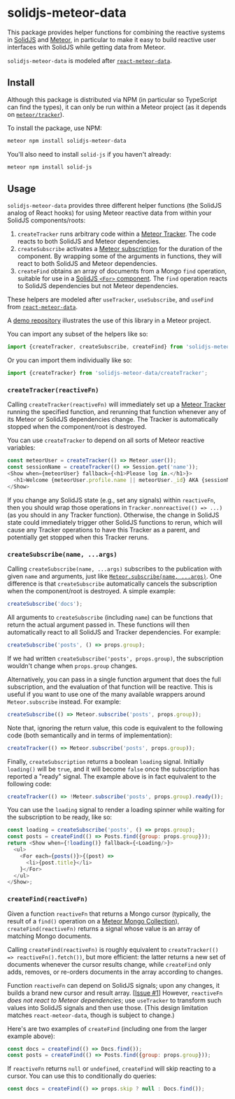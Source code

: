 # solidjs-meteor-data

This package provides helper functions for combining the reactive systems in
[SolidJS](https://www.solidjs.com) and [Meteor](https://www.meteor.com),
in particular to make it easy to build reactive user interfaces with SolidJS
while getting data from Meteor.

`solidjs-meteor-data` is modeled after
[`react-meteor-data`](https://github.com/meteor/react-packages/tree/master/packages/react-meteor-data).

## Install

Although this package is distributed via NPM (in particular so TypeScript can
find the types), it can only be run within a Meteor project (as it depends on
[`meteor/tracker`](https://docs.meteor.com/api/tracker.html)).

To install the package, use NPM:

```sh
meteor npm install solidjs-meteor-data
```

You'll also need to install `solid-js` if you haven't already:

```sh
meteor npm install solid-js
```

## Usage

`solidjs-meteor-data` provides three different helper functions
(the SolidJS analog of React hooks) for using Meteor reactive data
from within your SolidJS components/roots:

1. `createTracker` runs arbitrary code within a
   [Meteor Tracker](https://docs.meteor.com/api/tracker.html).
   The code reacts to both SolidJS and Meteor dependencies.
2. `createSubscribe` activates a
   [Meteor subscription](https://docs.meteor.com/api/pubsub.html#Meteor-subscribe)
   for the duration of the component.
   By wrapping some of the arguments in functions,
   they will react to both SolidJS and Meteor dependencies.
3. `createFind` obtains an array of documents from a Mongo `find` operation,
   suitable for use in a
   [SolidJS `<For>` component](https://www.solidjs.com/docs/latest/api#%3Cfor%3E).
   The `find` operation reacts to SolidJS dependencies
   but not Meteor dependencies.

These helpers are modeled after `useTracker`, `useSubscribe`, and `useFind` from
[`react-meteor-data`](https://github.com/meteor/react-packages/tree/master/packages/react-meteor-data).

A [demo repository](https://github.com/edemaine/meteor-solidjs-demo)
illustrates the use of this library in a Meteor project.

You can import any subset of the helpers like so:

```js
import {createTracker, createSubscribe, createFind} from 'solidjs-meteor-data';
```

Or you can import them individually like so:

```js
import {createTracker} from 'solidjs-meteor-data/createTracker';
```

### `createTracker(reactiveFn)`

Calling `createTracker(reactiveFn)` will immediately set up a
[Meteor Tracker](https://docs.meteor.com/api/tracker.html)
running the specified function, and rerunning that function whenever
any of its Meteor or SolidJS dependencies change.
The Tracker is automatically stopped when the component/root is destroyed.

You can use `createTracker` to depend on all sorts of Meteor reactive variables:

```js
const meteorUser = createTracker(() => Meteor.user());
const sessionName = createTracker(() => Session.get('name'));
<Show when={meteorUser} fallback={<h1>Please log in.</h1>}>
  <h1>Welcome {meteorUser.profile.name || meteorUser._id} AKA {sessionName}!</h1>
</Show>
```

If you change any SolidJS state (e.g., set any signals) within `reactiveFn`,
then you should wrap those operations in `Tracker.nonreactive(() => ...)`
(as you should in any Tracker function).  Otherwise, the change in SolidJS
state could immediately trigger other SolidJS functions to rerun, which will
cause any Tracker operations to have this Tracker as a parent, and potentially
get stopped when this Tracker reruns.

### `createSubscribe(name, ...args)`

Calling `createSubscribe(name, ...args)` subscribes to the publication with
given `name` and arguments, just like
[`Meteor.subscribe(name, ...args)`](https://docs.meteor.com/api/pubsub.html#Meteor-subscribe).
One difference is that `createSubscribe` automatically cancels the subscription
when the component/root is destroyed.  A simple example:

```js
createSubscribe('docs');
```

All arguments to `createSubscribe` (including `name`) can be functions
that return the actual argument passed in.  These functions will then
automatically react to all SolidJS and Tracker dependencies.  For example:

```js
createSubscribe('posts', () => props.group);
```

If we had written `createSubscribe('posts', props.group)`, the subscription
wouldn't change when `props.group` changes.

Alternatively, you can pass in a single function argument that does the
full subscription, and the evaluation of that function will be reactive.
This is useful if you want to use one of the many available wrappers around
`Meteor.subscribe` instead.  For example:

```js
createSubscribe(() => Meteor.subscribe('posts', props.group));
```

Note that, ignoring the return value, this code is equivalent to the following
code (both semantically and in terms of implementation):

```js
createTracker(() => Meteor.subscribe('posts', props.group));
```

Finally, `createSubscription` returns a boolean `loading` signal.
Initially `loading()` will be `true`, and it will become `false` once the
subscription has reported a "ready" signal.
The example above is in fact equivalent to the following code:

```js
createTracker(() => !Meteor.subscribe('posts', props.group).ready());
```

You can use the `loading` signal to render a loading spinner
while waiting for the subscription to be ready, like so:

```js
const loading = createSubscribe('posts', () => props.group);
const posts = createFind(() => Posts.find({group: props.group}));
return <Show when={!loading()} fallback={<Loading/>}>
  <ul>
    <For each={posts()}>{(post) =>
      <li>{post.title}</li>
    }</For>
  </ul>
</Show>;
```

### `createFind(reactiveFn)`

Given a function `reactiveFn` that returns a Mongo cursor (typically, the
result of a `find()` operation on a
[Meteor Mongo Collection](https://docs.meteor.com/api/collections.html)),
`createFind(reactiveFn)` returns a signal whose value is an array of matching
Mongo documents.

Calling `createFind(reactiveFn)` is roughly equivalent to
`createTracker(() => reactiveFn().fetch())`, but more efficient:
the latter returns a new set of documents whenever the cursor results change,
while `createFind` only adds, removes, or re-orders documents in the array
according to changes.

Function `reactiveFn` can depend on SolidJS signals;
upon any changes, it builds a brand new cursor and result array.
[[Issue #1](https://github.com/edemaine/solidjs-meteor-data/issues/1)]
However, `reactiveFn` *does not react to Meteor dependencies*; use
`useTracker` to transform such values into SolidJS signals and then use those.
(This design limitation matches `react-meteor-data`,
though is subject to change.)

Here's are two examples of `createFind`
(including one from the larger example above):

```js
const docs = createFind(() => Docs.find());
const posts = createFind(() => Posts.find({group: props.group}));
```

If `reactiveFn` returns `null` or `undefined`, `createFind` will skip
reacting to a cursor.  You can use this to conditionally do queries:

```js
const docs = createFind(() => props.skip ? null : Docs.find());
```

